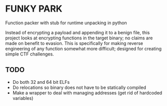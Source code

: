 # FUNKY PARK
Function packer with stub for runtime unpacking in python

Instead of encrypting a payload and appending it to a benign file, this project looks at encrypting functions in the target binary; no claims are made on benefit to evasion. 
This is specifically for making reverse engineering of any function somewhat more difficult; designed for creating simple CTF challenges. 

## TODO
* Do both 32 and 64 bit ELFs
* Do relocations so binary does not have to be statically compiled
* Make a wrapper to deal with managing addresses (get rid of hardcoded variables)
